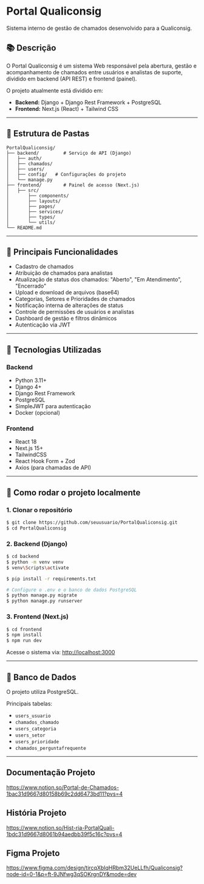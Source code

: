 # Portal Qualiconsig

Sistema interno de gestão de chamados desenvolvido para a Qualiconsig.

## 📚 Descrição

O Portal Qualiconsig é um sistema Web responsável pela abertura, gestão e acompanhamento de chamados entre usuários e analistas de suporte, dividido em backend (API REST) e frontend (painel).

O projeto atualmente está dividido em:
- **Backend:** Django + Django Rest Framework + PostgreSQL
- **Frontend:** Next.js (React) + Tailwind CSS

---

## 📂 Estrutura de Pastas

```
PortalQualiconsig/
├── backend/         # Serviço de API (Django)
│   ├── auth/
│   ├── chamados/
│   ├── users/
│   ├── config/   # Configurações do projeto
│   └── manage.py
├── frontend/        # Painel de acesso (Next.js)
│   ├── src/
│       ├── components/
│       ├── layouts/
│       ├── pages/
│       ├── services/
│       ├── types/
│       └── utils/
└── README.md
```

---

## 🚀 Principais Funcionalidades

- Cadastro de chamados
- Atribuição de chamados para analistas
- Atualização de status dos chamados: "Aberto", "Em Atendimento", "Encerrado"
- Upload e download de arquivos (base64)
- Categorias, Setores e Prioridades de chamados
- Notificação interna de alterações de status
- Controle de permissões de usuários e analistas
- Dashboard de gestão e filtros dinâmicos
- Autenticação via JWT

---

## 🔧 Tecnologias Utilizadas

### Backend
- Python 3.11+
- Django 4+
- Django Rest Framework
- PostgreSQL
- SimpleJWT para autenticação
- Docker (opcional)

### Frontend
- React 18
- Next.js 15+
- TailwindCSS
- React Hook Form + Zod
- Axios (para chamadas de API)

---

## 🔄 Como rodar o projeto localmente

### 1. Clonar o repositório
```bash
$ git clone https://github.com/seuusuario/PortalQualiconsig.git
$ cd PortalQualiconsig
```

### 2. Backend (Django)

```bash
$ cd backend
$ python -m venv venv
$ venv\Scripts\activate      

$ pip install -r requirements.txt

# Configure o .env e o banco de dados PostgreSQL
$ python manage.py migrate
$ python manage.py runserver
```

### 3. Frontend (Next.js)

```bash
$ cd frontend
$ npm install
$ npm run dev
```

Acesse o sistema via: [http://localhost:3000](http://localhost:3000)

---

## 🔢 Banco de Dados

O projeto utiliza PostgreSQL.

Principais tabelas:
- `users_usuario`
- `chamados_chamado`
- `users_categoria`
- `users_setor`
- `users_prioridade`
- `chamados_perguntafrequente`

---



## Documentação Projeto
https://www.notion.so/Portal-de-Chamados-1bac31d9667d80158b69c2dd6473bd11?pvs=4

## História Projeto
https://www.notion.so/Hist-ria-PortalQuali-1bdc31d9667d8061b94aedbb39f5c16c?pvs=4

## Figma Projeto
https://www.figma.com/design/tircqXbIqHRbm32UeLLfh/Qualiconsig?node-id=0-1&p=ft-9JNfwg3qSOKrgnDY&mode=dev
